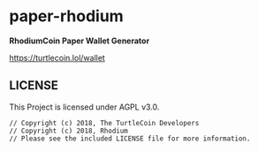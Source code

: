 # paper-rhodium

**RhodiumCoin Paper Wallet Generator**

https://turtlecoin.lol/wallet

## LICENSE

This Project is licensed under AGPL v3.0.

```
// Copyright (c) 2018, The TurtleCoin Developers
// Copyright (c) 2018, Rhodium
// Please see the included LICENSE file for more information.
```
